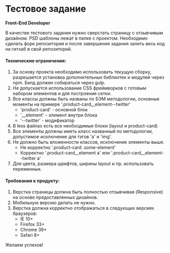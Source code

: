 # Тестовое задание
**Front-End Developer**

В качестве тестового задания нужно сверстать страницу с отзывчивым дизайном. PSD шаблоны лежат в папке с проектом. Необходимо сделать форк репозитория и после завершения задания залить весь код на гитхаб в свой репозиторий.

#### Технические ограничения:
1. За основу проекта необходимо использовать текущую сборку, разрешается установка дополнительных библиотек и модулей через npm. Билд должен собираться через gulp.
2. Не допускается использование CSS фреймворков с готовым набором элементов и для построения сетки.
3. Все классы должны быть названы по БЭМ методологии, основные моменты на примере '.product-card__element--twitter'
    + 'product-card' - основной блок
    + '__element' - элемент внутри блока
    + '--twitter' - модификатор
4. В less файлах есть все необходимые блоки (layout и product-card)
5. Все элементы должны иметь класс названный по методологии, допустимое исключение для тэгов 'a' и 'img'.
6. Не должно быть вложенности классов, исключение элементы выше.
    + Не корректно '.product-card .some-element'
    + Корректно '.product-card__element a' или '.product-card__element--twitter a'
7. Для цвета, размера шрифтов, ширины layout и пр. использовать переменные.

#### Требования к продукту:
1. Верстка страницы должна быть полностью отзывчивая (Responsive) на основе предоставленных дизайнов.
1. Мобильную версию делать не нужно.
1. Верстка должна корректно отображаться в следующих версиях браузеров:
    + IE 10+
    + Firefox 33+
    + Chrome 39+
    + Safari 8+

Желаем успехов!
